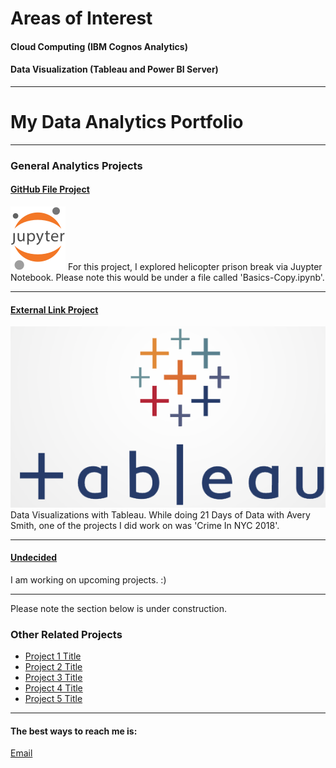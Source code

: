 # Areas of Interest

#### Cloud Computing (IBM Cognos Analytics)
#### Data Visualization (Tableau and Power BI Server)

---

# My Data Analytics Portfolio

---

### General Analytics Projects

#### [GitHub File Project](https://github.com/jamesjaixp/jamesleung1.github.io/tree/master/files)
[<img src="main-logo.svg"/>](https://github.com/jamesjaixp/jamesleung1.github.io/tree/master/files)
For this project, I explored helicopter prison break via Juypter Notebook. Please note this would be under a file called 'Basics-Copy.ipynb'.

---
#### [External Link Project](https://public.tableau.com/app/profile/james6596)
[<img src="LOGO-TABLEAU-Benchmark.png"/>](https://public.tableau.com/app/profile/james6596)
Data Visualizations with Tableau. While doing 21 Days of Data with Avery Smith, one of the projects I did work on was 'Crime In NYC 2018'.

---

#### [Undecided](/sample_project)
I am working on upcoming projects. :)

---

Please note the section below is under construction.

### Other Related Projects

- [Project 1 Title](http://example.com/)
- [Project 2 Title](http://example.com/)
- [Project 3 Title](http://example.com/)
- [Project 4 Title](http://example.com/)
- [Project 5 Title](http://example.com/)

---

#### The best ways to reach me is:

<a href="mailto:james.leung8688@gmail.com">Email</a> 

